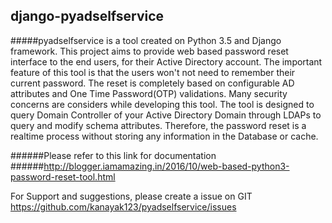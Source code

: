 ## django-pyadselfservice
#####pyadselfservice is a tool created on Python 3.5 and Django framework. This project aims to provide web based password reset interface to the end users, for their Active Directory account. The important feature of this tool is that the users won't not need to remember their current password. The reset is completely based on configurable AD attributes and One Time Password(OTP) validations. Many security concerns are considers while developing this tool. The tool is designed to query Domain Controller of your Active Directory Domain through LDAPs to query and modify schema attributes. Therefore, the password reset is a realtime process without storing any information in the Database or cache.

######Please refer to this link for documentation
######http://blogger.iamamazing.in/2016/10/web-based-python3-password-reset-tool.html

For Support and suggestions, please create a issue on GIT https://github.com/kanayak123/pyadselfservice/issues
